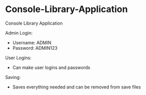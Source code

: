 # Console-Library-Application
Console Library Application

Admin Login:
- Username: ADMIN
- Password: ADMIN123

User Logins:
- Can make user logins and passwords

Saving:
- Saves everything needed and can be removed from save files


